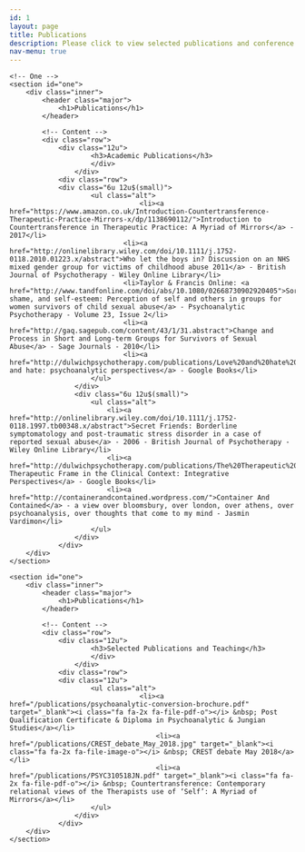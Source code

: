 ```yaml
---
id: 1
layout: page
title: Publications
description: Please click to view selected publications and conference links
nav-menu: true
---
```


<!-- Main -->

<div id="main" class="alt">

    <!-- One -->
    <section id="one">
    	<div class="inner">
    		<header class="major">
    			<h1>Publications</h1>
    		</header>

    		<!-- Content -->
    		<div class="row">
    			<div class="12u">
    					<h3>Academic Publications</h3>
    					</div>
    				</div>
    			<div class="row">
    			<div class="6u 12u$(small)">
    					<ul class="alt">
    								<li><a href="https://www.amazon.co.uk/Introduction-Countertransference-Therapeutic-Practice-Mirrors-x/dp/1138690112/">Introduction to Countertransference in Therapeutic Practice: A Myriad of Mirrors</a> - 2017</li>
    							<li><a href="http://onlinelibrary.wiley.com/doi/10.1111/j.1752-0118.2010.01223.x/abstract">Who let the boys in? Discussion on an NHS mixed gender group for victims of childhood abuse 2011</a> - British Journal of Psychotherapy - Wiley Online Library</li>
    							<li>Taylor & Francis Online: <a href="http://www.tandfonline.com/doi/abs/10.1080/02668730902920405">Sorrow, shame, and self-esteem: Perception of self and others in groups for women survivors of child sexual abuse</a> - Psychoanalytic Psychotherapy - Volume 23, Issue 2</li>
    							<li><a href="http://gaq.sagepub.com/content/43/1/31.abstract">Change and Process in Short and Long-term Groups for Survivors of Sexual Abuse</a> - Sage Journals - 2010</li>
    							<li><a href="http://dulwichpsychotherapy.com/publications/Love%20and%20hate%20reading[1].pdf">Love and hate: psychoanalytic perspectives</a> - Google Books</li>
    					</ul>
    				</div>
    				<div class="6u 12u$(small)">
    					<ul class="alt">
    						<li><a href="http://onlinelibrary.wiley.com/doi/10.1111/j.1752-0118.1997.tb00348.x/abstract">Secret Friends: Borderline symptomatology and post-traumatic stress disorder in a case of reported sexual abuse</a> - 2006 - British Journal of Psychotherapy - Wiley Online Library</li>
    						<li><a href="http://dulwichpsychotherapy.com/publications/The%20Therapeutic%20Frame0001.pdf">The Therapeutic Frame in the Clinical Context: Integrative Perspectives</a> - Google Books</li>
    						<li><a href="http://containerandcontained.wordpress.com/">Container And Contained</a> - a view over bloomsbury, over london, over athens, over psychoanalysis, over thoughts that come to my mind - Jasmin Vardimon</li>
    					</ul>
    				</div>
    			</div>
    	</div>
    </section>

<!-- One -->

    <section id="one">
    	<div class="inner">
    		<header class="major">
    			<h1>Publications</h1>
    		</header>

    		<!-- Content -->
    		<div class="row">
    			<div class="12u">
    					<h3>Selected Publications and Teaching</h3>
    					</div>
    				</div>
    			<div class="row">
    			<div class="12u">
    					<ul class="alt">
    								<li><a href="/publications/psychoanalytic-conversion-brochure.pdf" target="_blank"><i class="fa fa-2x fa-file-pdf-o"></i> &nbsp; Post Qualification Certificate & Diploma in Psychoanalytic & Jungian Studies</a></li>
    									<li><a href="/publications/CREST_debate_May_2018.jpg" target="_blank"><i class="fa fa-2x fa-file-image-o"></i> &nbsp; CREST debate May 2018</a></li>
    									<li><a href="/publications/PSYC310518JN.pdf" target="_blank"><i class="fa fa-2x fa-file-pdf-o"></i> &nbsp; Countertransference: Contemporary relational views of the Therapists use of ‘Self’: A Myriad of Mirrors</a></li>
    					</ul>
    				</div>
    			</div>
    	</div>
    </section>

</div>
